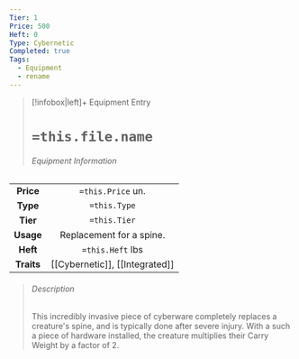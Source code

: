 ```yaml
---
Tier: 1
Price: 500
Heft: 0
Type: Cybernetic
Completed: true
Tags:
  - Equipment
  - rename
---
```

> [!infobox|left]+ Equipment Entry
> # `=this.file.name`
> ###### Equipment Information
|            |                   |
|:----------:|:-----------------:|
| **Price**  | `=this.Price` un. |
| **Type** | `=this.Type` |
|  **Tier**  |   `=this.Tier`    |
| **Usage**  |     Replacement for a spine.              |
|  **Heft**  | `=this.Heft` lbs  |
| **Traits** |        [[Cybernetic]], [[Integrated]]           |
> ###### *Description*
> This incredibly invasive piece of cyberware completely replaces a creature's spine, and is typically done after severe injury. With a such a piece of hardware installed, the creature multiplies their Carry Weight by a factor of 2. 
